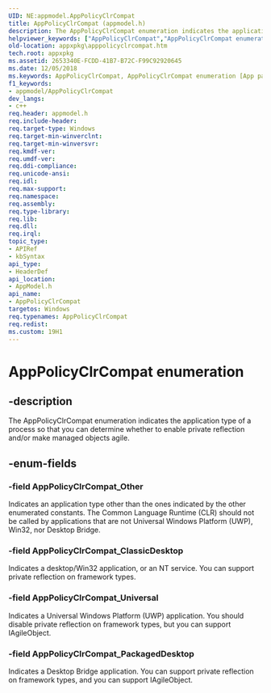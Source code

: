 ```yaml
---
UID: NE:appmodel.AppPolicyClrCompat
title: AppPolicyClrCompat (appmodel.h)
description: The AppPolicyClrCompat enumeration indicates the application type of a process so that you can determine whether to enable private reflection and/or make managed objects agile.helpviewer_keywords: ["AppPolicyClrCompat","AppPolicyClrCompat enumeration [App packaging and management]","AppPolicyClrCompat_ClassicDesktop","AppPolicyClrCompat_Other","AppPolicyClrCompat_PackagedDesktop","AppPolicyClrCompat_Universal","appmodel/AppPolicyClrCompat","appmodel/AppPolicyClrCompat_ClassicDesktop","appmodel/AppPolicyClrCompat_Other","appmodel/AppPolicyClrCompat_PackagedDesktop","appmodel/AppPolicyClrCompat_Universal","appxpkg.apppolicyclrcompat"]
old-location: appxpkg\apppolicyclrcompat.htm
tech.root: appxpkg
ms.assetid: 2653340E-FCDD-41B7-B72C-F99C92920645
ms.date: 12/05/2018
ms.keywords: AppPolicyClrCompat, AppPolicyClrCompat enumeration [App packaging and management], AppPolicyClrCompat_ClassicDesktop, AppPolicyClrCompat_Other, AppPolicyClrCompat_PackagedDesktop, AppPolicyClrCompat_Universal, appmodel/AppPolicyClrCompat, appmodel/AppPolicyClrCompat_ClassicDesktop, appmodel/AppPolicyClrCompat_Other, appmodel/AppPolicyClrCompat_PackagedDesktop, appmodel/AppPolicyClrCompat_Universal, appxpkg.apppolicyclrcompat
f1_keywords:
- appmodel/AppPolicyClrCompat
dev_langs:
- c++
req.header: appmodel.h
req.include-header: 
req.target-type: Windows
req.target-min-winverclnt: 
req.target-min-winversvr: 
req.kmdf-ver: 
req.umdf-ver: 
req.ddi-compliance: 
req.unicode-ansi: 
req.idl: 
req.max-support: 
req.namespace: 
req.assembly: 
req.type-library: 
req.lib: 
req.dll: 
req.irql: 
topic_type:
- APIRef
- kbSyntax
api_type:
- HeaderDef
api_location:
- AppModel.h
api_name:
- AppPolicyClrCompat
targetos: Windows
req.typenames: AppPolicyClrCompat
req.redist: 
ms.custom: 19H1
---
```


# AppPolicyClrCompat enumeration


## -description


The AppPolicyClrCompat enumeration indicates the application type of a process so that you can determine whether to enable private reflection and/or make managed objects agile.


## -enum-fields




### -field AppPolicyClrCompat_Other

Indicates an application type other than the ones indicated by the other enumerated constants. The Common Language Runtime (CLR) should not be called by applications that are not Universal Windows Platform (UWP), Win32, nor Desktop Bridge.


### -field AppPolicyClrCompat_ClassicDesktop

Indicates a desktop/Win32 application, or an NT service. You can support private reflection on framework types.


### -field AppPolicyClrCompat_Universal

Indicates a Universal Windows Platform (UWP) application. You should disable private reflection on framework types, but you can support IAgileObject.


### -field AppPolicyClrCompat_PackagedDesktop

Indicates a Desktop Bridge application. You can support private reflection on framework types, and you can support IAgileObject.

